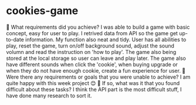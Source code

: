 # cookies-game

🎯 What requirements did you achieve?
I was able to build a game with basic concept, easy for user to play. I retrived data from API so the game get up-to-date information. My function also neat and tidy. User has all abilities to play, reset the game, turn on/off background sound, adjust the sound volumn and read the instruction on 'how to play'. The game also being stored at the local storage so user can leave and play later. The game also have different sounds when click the 'cookie', when buying upgrade or when they do not have enough cookie, create a fun experience for user.
🎯 Were there any requirements or goals that you were unable to achieve?
I am quite happy with this week project 😊
🎯 If so, what was it that you found difficult about these tasks?
I think the API part is the most difficult stuff, I have done many research to sort it.
